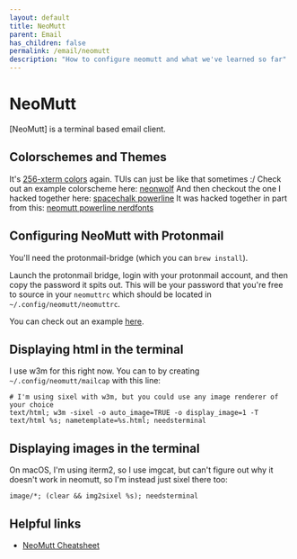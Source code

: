 ```yaml
---
layout: default
title: NeoMutt
parent: Email
has_children: false
permalink: /email/neomutt
description: "How to configure neomutt and what we've learned so far"
---
```


# NeoMutt
[NeoMutt] is a terminal based email client.

## Colorschemes and Themes
It's [256-xterm colors] again. TUIs can just be like that sometimes :/
Check out an example colorscheme here: [neonwolf]
And then checkout the one I hacked together here: [spacechalk powerline]
It was hacked together in part from this: [neomutt powerline nerdfonts]

## Configuring NeoMutt with Protonmail
You'll need the protonmail-bridge (which you can `brew install`).

Launch the protonmail bridge, login with your protonmail account, and then copy
the password it spits out. This will be your password that you're free to source
in your `neomuttrc` which should be located in `~/.config/neomutt/neomuttrc`.

You can check out an example [here](https://github.com/jessebot/dot_files/blob/main/.config/neomutt/neomuttrc).

## Displaying html in the terminal
I use w3m for this right now. You can to by creating `~/.config/neomutt/mailcap` with this line:

```
# I'm using sixel with w3m, but you could use any image renderer of your choice
text/html; w3m -sixel -o auto_image=TRUE -o display_image=1 -T text/html %s; nametemplate=%s.html; needsterminal
```

## Displaying images in the terminal

On macOS, I'm using iterm2, so I use imgcat, but can't figure out why it
doesn't work in neomutt, so I'm instead just sixel there too:

```
image/*; (clear && img2sixel %s); needsterminal
```

## Helpful links
- [NeoMutt Cheatsheet](https://cheatsheets.stephane.plus/productivity/neomutt/)

[256-xterm colors]: (https://www.ditig.com/256-colors-cheat-sheet)
[neonwolf]: https://gitlab.com/h3xx/mutt-colors-neonwolf
[spacechalk powerline]: https://github.com/jessebot/dot_files/blob/main/.config/neomutt/themes
[neomutt powerline nerdfonts]: https://github.com/sheoak/neomutt-powerline-nerdfonts
